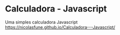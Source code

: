 # Calculadora - Javascript
 Uma simples calculadora Javascript
 https://nicolasfune.github.io/Calculadora---Javascript/
